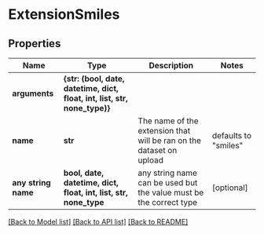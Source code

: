 # ExtensionSmiles


## Properties
Name | Type | Description | Notes
------------ | ------------- | ------------- | -------------
**arguments** | **{str: (bool, date, datetime, dict, float, int, list, str, none_type)}** |  | 
**name** | **str** | The name of the extension that will be ran on the dataset on upload | defaults to "smiles"
**any string name** | **bool, date, datetime, dict, float, int, list, str, none_type** | any string name can be used but the value must be the correct type | [optional]

[[Back to Model list]](../README.md#documentation-for-models) [[Back to API list]](../README.md#documentation-for-api-endpoints) [[Back to README]](../README.md)


